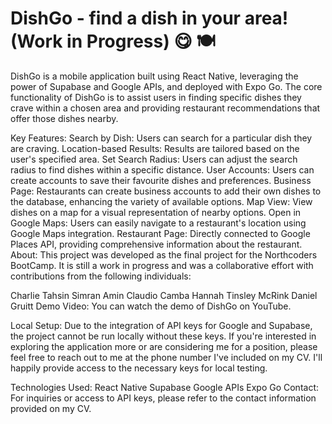 # DishGo - find a dish in your area! (Work in Progress) 😋 🍽️

DishGo is a mobile application built using React Native, leveraging the power of Supabase and Google APIs, and deployed with Expo Go. The core functionality of DishGo is to assist users in finding specific dishes they crave within a chosen area and providing restaurant recommendations that offer those dishes nearby.

Key Features:
Search by Dish: Users can search for a particular dish they are craving.
Location-based Results: Results are tailored based on the user's specified area.
Set Search Radius: Users can adjust the search radius to find dishes within a specific distance.
User Accounts: Users can create accounts to save their favourite dishes and preferences.
Business Page: Restaurants can create business accounts to add their own dishes to the database, enhancing the variety of available options.
Map View: View dishes on a map for a visual representation of nearby options.
Open in Google Maps: Users can easily navigate to a restaurant's location using Google Maps integration.
Restaurant Page: Directly connected to Google Places API, providing comprehensive information about the restaurant.
About:
This project was developed as the final project for the Northcoders BootCamp. It is still a work in progress and was a collaborative effort with contributions from the following individuals:

Charlie Tahsin
Simran Amin
Claudio Camba
Hannah Tinsley McRink
Daniel Gruitt
Demo Video:
You can watch the demo of DishGo on YouTube.

Local Setup:
Due to the integration of API keys for Google and Supabase, the project cannot be run locally without these keys. If you're interested in exploring the application more or are considering me for a position, please feel free to reach out to me at the phone number I've included on my CV. I'll happily provide access to the necessary keys for local testing.

Technologies Used:
React Native
Supabase
Google APIs
Expo Go
Contact:
For inquiries or access to API keys, please refer to the contact information provided on my CV.
